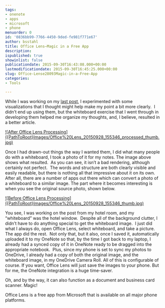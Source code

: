 ```yaml
---
tags:
- onenote
- apps
- microsoft
- phone
menuorder: 0
id: '0836bb99-7766-4450-9ded-fe981f771e67'
author: bsstahl
title: Office Lens–Magic in a Free App
description: 
ispublished: true
showinlist: false
publicationdate: 2015-09-30T16:43:08.000+00:00
lastmodificationdate: 2015-09-30T16:45:25.000+00:00
slug: Office-Lense28093Magic-in-a-Free-App
categories:
- Tools

---
```

While I was working on my [last post](http://www.cognitiveinheritance.com/post/Remove-Any-Code-Your-Users-Dont-Care-About.aspx), I experimented with some visualizations that I thought might help make my point a bit more clearly.  I didn’t end up using them, but the whiteboard exercise that I went through in developing them helped me organize my thoughts, and, I believe, resulted in a better article.

[!\[After Office Lens Processing\]({PathToRoot}Images/Office%20Lens_20150928_155346_processed_thumb.jpg)](http://www.cognitiveinheritance.com/image.axd?picture=Office%20Lens_20150928_155346_processed.jpg)

Once I had drawn-out things the way I wanted them, I did what many people do with a whiteboard, I took a photo of it for my notes. The image above shows what resulted.  As you can see, it isn’t a bad rendering, although certainly not perfect.  The words and structure are both clearly visible and easily readable, but there is nothing all that impressive about it on its own. After all, there are a number of apps out there which can convert a photo of a whiteboard to a similar image. The part where it becomes interesting is when you see the original source photo, shown below.

[!\[Before Office Lens Processing\]({PathToRoot}Images/Office%20Lens_20150928_155346_thumb.jpg)](http://www.cognitiveinheritance.com/image.axd?picture=Office%20Lens_20150928_155346.jpg)

You see, I was working on the post from my hotel room, and my “whiteboard” was the hotel window.  Despite all of the background clutter, I didn’t have to do anything special to get the whiteboard image.  I just did what I always do, open Office Lens, select whiteboard, and take a picture. The app did the rest.  Not only that, but it also, once I saved it, automatically uploaded it to my OneNote so that, by the time I got back to my laptop, I already had a synced copy of it in OneNote ready to be dragged into the appropriate notebook.  Plus, since my phone is set to sync my photos to OneDrive, I already had a copy of both the original image, and the whiteboard image, in my OneDrive Camera Roll. All of this is configurable of course. If you want, Office Lens will just save the images to your phone. But for me, the OneNote integration is a huge time-saver.

Oh, and by the way, it can also function as a document and business card scanner. Magic!

Office Lens is a free app from Microsoft that is available on all major phone platforms.